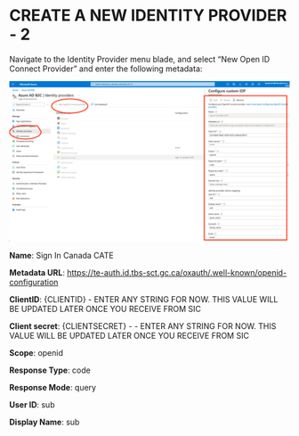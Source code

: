 # CREATE A NEW IDENTITY PROVIDER - 2

Navigate to the Identity Provider menu blade, and select “New Open ID Connect Provider” and enter the following metadata:

![image info](./../Images/Picture50.png)

**Name**: Sign In Canada CATE

**Metadata URL**: https://te-auth.id.tbs-sct.gc.ca/oxauth/.well-known/openid-configuration

**ClientID**: {CLIENTID} - ENTER ANY STRING FOR NOW. THIS VALUE WILL BE UPDATED LATER ONCE YOU RECEIVE FROM SIC

**Client secret**: {CLIENTSECRET} - - ENTER ANY STRING FOR NOW. THIS VALUE WILL BE UPDATED LATER ONCE YOU RECEIVE FROM SIC

**Scope**: openid

**Response Type**: code

**Response Mode**: query 

**User ID**: sub

**Display Name**: sub
